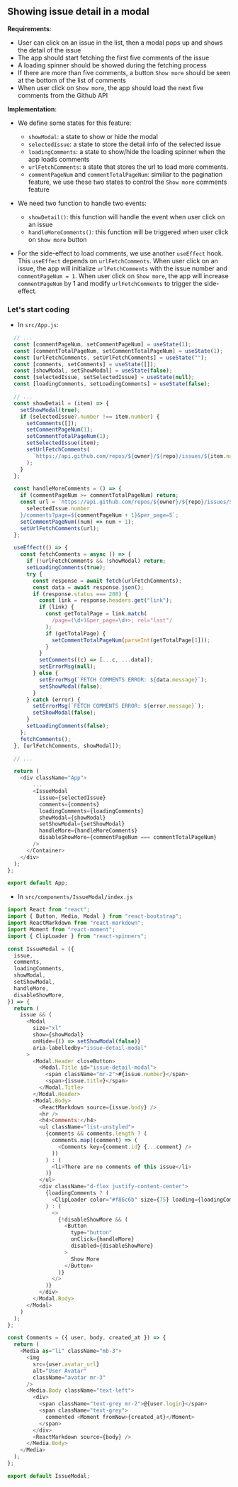 ## Showing issue detail in a modal

**Requirements**:

- User can click on an issue in the list, then a modal pops up and shows the detail of the issue
- The app should start fetching the first five comments of the issue
- A loading spinner should be showed during the fetching process
- If there are more than five comments, a button `Show more` should be seen at the bottom of the list of comments
- When user click on `Show more`, the app should load the next five comments from the Github API

**Implementation**:

- We define some states for this feature:
  - `showModal`: a state to show or hide the modal
  - `selectedIssue`: a state to store the detail info of the selected issue
  - `loadingComments`: a state to show/hide the loading spinner when the app loads comments
  - `urlFetchComments`: a state that stores the url to load more comments.
  - `commentPageNum` and `commentTotalPageNum`: similiar to the pagination feature, we use these two states to control the `Show more` comments feature
  
- We need two function to handle two events:
  - `showDetail()`: this function will handle the event when user click on an issue
  - `handleMoreComments()`: this function will be triggered when user click on `Show more` button

- For the side-effect to load comments, we use another `useEffect` hook. This `useEffect` depends on `urlFetchComments`. When user click on an issue, the app will initialize `urlFetchComments` with the issue number and `commentPageNum = 1`. When user click on `Show more`, the app will increase `commentPageNum` by 1 and modify `urlFetchComments` to trigger the side-effect.

### Let's start coding

- In `src/App.js`:

```javascript
  // ...
  const [commentPageNum, setCommentPageNum] = useState(1);
  const [commentTotalPageNum, setCommentTotalPageNum] = useState(1);
  const [urlFetchComments, setUrlFetchComments] = useState("");
  const [comments, setComments] = useState([]);
  const [showModal, setShowModal] = useState(false);
  const [selectedIssue, setSelectedIssue] = useState(null);
  const [loadingComments, setLoadingComments] = useState(false);

  // ...
  const showDetail = (item) => {
    setShowModal(true);
    if (selectedIssue?.number !== item.number) {
      setComments([]);
      setCommentPageNum(1);
      setCommentTotalPageNum(1);
      setSelectedIssue(item);
      setUrlFetchComments(
        `https://api.github.com/repos/${owner}/${repo}/issues/${item.number}/comments?page=1&per_page=5`
      );
    }
  };

  const handleMoreComments = () => {
    if (commentPageNum >= commentTotalPageNum) return;
    const url = `https://api.github.com/repos/${owner}/${repo}/issues/${
      selectedIssue.number
    }/comments?page=${commentPageNum + 1}&per_page=5`;
    setCommentPageNum((num) => num + 1);
    setUrlFetchComments(url);
  };

  useEffect(() => {
    const fetchComments = async () => {
      if (!urlFetchComments && !showModal) return;
      setLoadingComments(true);
      try {
        const response = await fetch(urlFetchComments);
        const data = await response.json();
        if (response.status === 200) {
          const link = response.headers.get("link");
          if (link) {
            const getTotalPage = link.match(
              /page=(\d+)&per_page=\d+>; rel="last"/
            );
            if (getTotalPage) {
              setCommentTotalPageNum(parseInt(getTotalPage[1]));
            }
          }
          setComments((c) => [...c, ...data]);
          setErrorMsg(null);
        } else {
          setErrorMsg(`FETCH COMMENTS ERROR: ${data.message}`);
          setShowModal(false);
        }
      } catch (error) {
        setErrorMsg(`FETCH COMMENTS ERROR: ${error.message}`);
        setShowModal(false);
      }
      setLoadingComments(false);
    };
    fetchComments();
  }, [urlFetchComments, showModal]);

  // ...

  return (
    <div className="App">
        ...
        <IssueModal
          issue={selectedIssue}
          comments={comments}
          loadingComments={loadingComments}
          showModal={showModal}
          setShowModal={setShowModal}
          handleMore={handleMoreComments}
          disableShowMore={commentPageNum === commentTotalPageNum}
        />
      </Container>
    </div>
  );
};

export default App;
```

- In `src/components/IssueModal/index.js`

```javascript
import React from "react";
import { Button, Media, Modal } from "react-bootstrap";
import ReactMarkdown from "react-markdown";
import Moment from "react-moment";
import { ClipLoader } from "react-spinners";

const IssueModal = ({
  issue,
  comments,
  loadingComments,
  showModal,
  setShowModal,
  handleMore,
  disableShowMore,
}) => {
  return (
    issue && (
      <Modal
        size="xl"
        show={showModal}
        onHide={() => setShowModal(false)}
        aria-labelledby="issue-detail-modal"
      >
        <Modal.Header closeButton>
          <Modal.Title id="issue-detail-modal">
            <span className="mr-2">#{issue.number}</span>
            <span>{issue.title}</span>
          </Modal.Title>
        </Modal.Header>
        <Modal.Body>
          <ReactMarkdown source={issue.body} />
          <hr />
          <h4>Comments:</h4>
          <ul className="list-unstyled">
            {comments && comments.length ? (
              comments.map((comment) => (
                <Comments key={comment.id} {...comment} />
              ))
            ) : (
              <li>There are no comments of this issue</li>
            )}
          </ul>
          <div className="d-flex justify-content-center">
            {loadingComments ? (
              <ClipLoader color="#f86c6b" size={75} loading={loadingComments} />
            ) : (
              <>
                {!disableShowMore && (
                  <Button
                    type="button"
                    onClick={handleMore}
                    disabled={disableShowMore}
                  >
                    Show More
                  </Button>
                )}
              </>
            )}
          </div>
        </Modal.Body>
      </Modal>
    )
  );
};

const Comments = ({ user, body, created_at }) => {
  return (
    <Media as="li" className="mb-3">
      <img
        src={user.avatar_url}
        alt="User Avatar"
        className="avatar mr-3"
      />
      <Media.Body className="text-left">
        <div>
          <span className="text-grey mr-2">@{user.login}</span>
          <span className="text-grey">
            commented <Moment fromNow>{created_at}</Moment>
          </span>
        </div>
        <ReactMarkdown source={body} />
      </Media.Body>
    </Media>
  );
};

export default IssueModal;
```

